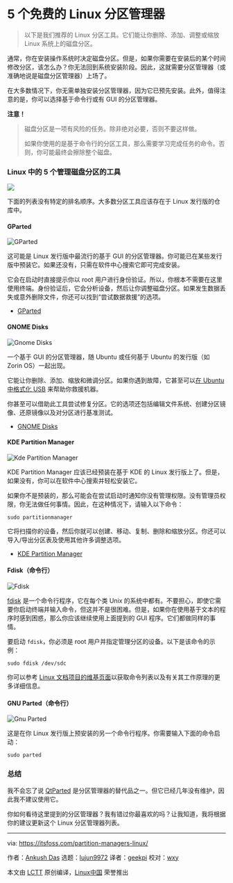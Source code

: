 [#]: collector: (lujun9972)
[#]: translator: (geekpi)
[#]: reviewer: (wxy)
[#]: publisher: ( )
[#]: url: ( )
[#]: subject: (5 Free Partition Managers for Linux)
[#]: via: (https://itsfoss.com/partition-managers-linux/)
[#]: author: (Ankush Das https://itsfoss.com/author/ankush/)

5 个免费的 Linux 分区管理器
======

> 以下是我们推荐的 Linux 分区工具。它们能让你删除、添加、调整或缩放 Linux 系统上的磁盘分区。

通常，你在安装操作系统时决定磁盘分区。但是，如果你需要在安装后的某个时间修改分区，该怎么办？你无法回到系统安装阶段。因此，这就需要分区管理器（或准确地说是磁盘分区管理器）上场了。

在大多数情况下，你无需单独安装分区管理器，因为它已预先安装。此外，值得注意的是，你可以选择基于命令行或有 GUI 的分区管理器。

**注意！**

> 磁盘分区是一项有风险的任务。除非绝对必要，否则不要这样做。
> 
> 如果你使用的是基于命令行的分区工具，那么需要学习完成任务的命令。否则，你可能最终会擦除整个磁盘。

### Linux 中的 5 个管理磁盘分区的工具

![][1]

下面的列表没有特定的排名顺序。大多数分区工具应该存在于 Linux 发行版的仓库中。

#### GParted

![GParted][2]

这可能是 Linux 发行版中最流行的基于 GUI 的分区管理器。你可能已在某些发行版中预装它。如果还没有，只需在软件中心搜索它即可完成安装。

它会在启动时直接提示你以 root 用户进行身份验证。所以，你根本不需要在这里使用终端。身份验证后，它会分析设备，然后让你调整磁盘分区。如果发生数据丢失或意外删除文件，你还可以找到“尝试数据救援”的选项。

- [GParted][3]

#### GNOME Disks

![Gnome Disks][4]

一个基于 GUI 的分区管理器，随 Ubuntu 或任何基于 Ubuntu 的发行版（如 Zorin OS）一起出现。

它能让你删除、添加、缩放和微调分区。如果你遇到故障，它甚至可以[在 Ubuntu 中格式化 USB][6] 来帮助你救援机器。

你甚至可以借助此工具尝试修复分区。它的选项还包括编辑文件系统、创建分区镜像、还原镜像以及对分区进行基准测试。

- [GNOME Disks][7]

#### KDE Partition Manager

![Kde Partition Manager][8]

KDE Partition Manager 应该已经预装在基于 KDE 的 Linux 发行版上了。但是，如果没有，你可以在软件中心搜索并轻松安装它。

如果你不是预装的，那么可能会在尝试启动时通知你没有管理权限。没有管理员权限，你无法做任何事情。因此，在这种情况下，请输入以下命令：

```
sudo partitionmanager
```

它将扫描你的设备，然后你就可以创建、移动、复制、删除和缩放分区。你还可以导入/导出分区表及使用其他许多调整选项。

- [KDE Partition Manager][9]

#### Fdisk（命令行）

![Fdisk][10]

[fdisk][11] 是一个命令行程序，它在每个类 Unix 的系统中都有。不要担心，即使它需要你启动终端并输入命令，但这并不是很困难。但是，如果你在使用基于文本的程序时感到困惑，那么你应该继续使用上面提到的 GUI 程序。它们都做同样的事情。

要启动 `fdisk`，你必须是 root 用户并指定管理分区的设备。以下是该命令的示例：

```
sudo fdisk /dev/sdc
```

你可以参考 [Linux 文档项目的维基页面][12]以获取命令列表以及有关其工作原理的更多详细信息。

#### GNU Parted（命令行）

![Gnu Parted][13]

这是在你 Linux 发行版上预安装的另一个命令行程序。你需要输入下面的命令启动：

```
sudo parted
```

### 总结

我不会忘了说 [QtParted][15] 是分区管理器的替代品之一。但它已经几年没有维护，因此我不建议使用它。

你如何看待这里提到的分区管理器？我有错过你最喜欢的吗？让我知道，我将根据你的建议更新这个 Linux 分区管理器列表。

--------------------------------------------------------------------------------

via: https://itsfoss.com/partition-managers-linux/

作者：[Ankush Das][a]
选题：[lujun9972][b]
译者：[geekpi](https://github.com/geekpi)
校对：[wxy](https://github.com/wxy)

本文由 [LCTT](https://github.com/LCTT/TranslateProject) 原创编译，[Linux中国](https://linux.cn/) 荣誉推出

[a]: https://itsfoss.com/author/ankush/
[b]: https://github.com/lujun9972
[1]: https://i0.wp.com/itsfoss.com/wp-content/uploads/2019/07/disk-partitioning-tools-linux.jpg?resize=800%2C450&ssl=1
[2]: https://i1.wp.com/itsfoss.com/wp-content/uploads/2019/07/g-parted.png?ssl=1
[3]: https://gparted.org/
[4]: https://i0.wp.com/itsfoss.com/wp-content/uploads/2019/07/gnome-disks.png?ssl=1
[6]: https://itsfoss.com/format-usb-drive-sd-card-ubuntu/
[7]: https://wiki.gnome.org/Apps/Disks
[8]: https://i0.wp.com/itsfoss.com/wp-content/uploads/2019/07/kde-partition-manager.jpg?resize=800%2C404&ssl=1
[9]: https://kde.org/applications/system/org.kde.partitionmanager
[10]: https://i2.wp.com/itsfoss.com/wp-content/uploads/2019/07/fdisk.jpg?fit=800%2C496&ssl=1
[11]: https://en.wikipedia.org/wiki/Fdisk
[12]: https://www.tldp.org/HOWTO/Partition/fdisk_partitioning.html
[13]: https://i1.wp.com/itsfoss.com/wp-content/uploads/2019/07/gnu-parted.png?fit=800%2C559&ssl=1
[15]: http://qtparted.sourceforge.net/
